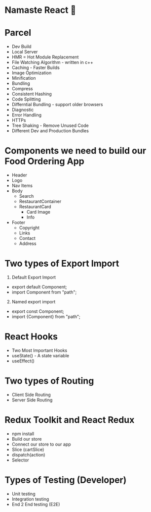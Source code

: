# Namaste React 🚀

# Parcel

- Dev Build
- Local Server
- HMR = Hot Module Replacement
- File Watching Algorithm - written in c++
- Caching - Faster Builds
- Image Optimization
- Minification
- Bundling
- Compress
- Consistent Hashing
- Code Splitting
- Differntial Bundling - support older browsers
- Diagnostic
- Error Handling
- HTTPs
- Tree Shaking - Remove Unused Code
- Different Dev and Production Bundles

# Components we need to build our Food Ordering App

- Header
- Logo
- Nav Items
- Body
  - Search
  - RestaurantContainer
  - RestaurantCard
    - Card Image
    - Info
- Footer
  - Copyright
  - Links
  - Contact
  - Address

# Two types of Export Import

1. Default Export Import

- export default Component;
- import Component from "path";

2. Named export import

- export const Component;
- import {Component} from "path";

# React Hooks

- Two Most Important Hooks
- useState() - A state variable
- useEffect()

# Two types of Routing

- Client Side Routing
- Server Side Routing

# Redux Toolkit and React Redux

- npm install
- Build our store
- Connect our store to our app
- Slice (cartSlice)
- dispatch(action)
- Selector

# Types of Testing (Developer)

- Unit testing
- Integration testing
- End 2 End testing (E2E)
